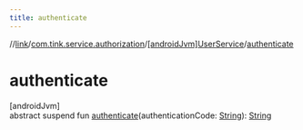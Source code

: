 ```yaml
---
title: authenticate
---
```

//[link](../../../index.html)/[com.tink.service.authorization](../index.html)/[[androidJvm]UserService](index.html)/[authenticate](authenticate.html)



# authenticate



[androidJvm]\
abstract suspend fun [authenticate](authenticate.html)(authenticationCode: [String](https://kotlinlang.org/api/latest/jvm/stdlib/kotlin/-string/index.html)): [String](https://kotlinlang.org/api/latest/jvm/stdlib/kotlin/-string/index.html)




